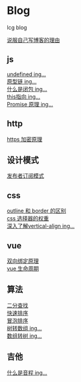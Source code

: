 # Blog
lcg blog

[说服自己写博客的理由](./others/说服自己写博客的理由.md)

## js

[undefined ing...]('..')   
[原型链 ing...]('')   
[什么是闭包 ing...]('')   
[this指向 ing...]('')   
[Promise 原理 ing...]()   


## http

[https 加密原理](./http/https加密原理.md)

## 设计模式

[发布者订阅模式](./设计模式/发布者订阅模式.md)

## css

[outline 和 border 的区别]('./css/outline和border的区别.md')    
[css 选择器的权重]('./css/css选择器的权重.md')   
[深入了解vertical-align ing...]()

## vue

[双向绑定原理](./vue/双向绑定原理.md)   
[vue 生命周期](./vue/vue的生命周期.md)    


## 算法

[二分查找](./算法/二分查找.md)   
[快速排序](./算法/快速排序.md)   
[冒泡排序](./算法/冒泡排序.md)   
[树转数组 ing...](./算法/树转数组.md)   
[数组转树 ing...](./算法/数组转树.md)  

## 吉他

[什么是音程 ing...]()